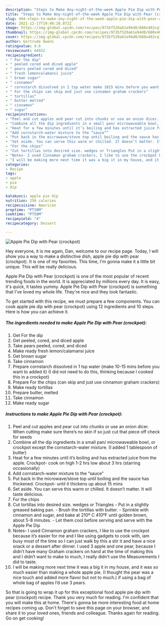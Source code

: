 ```yaml
---
description: "Steps to Make Any-night-of-the-week Apple Pie Dip with Pear (crockpot)"
title: "Steps to Make Any-night-of-the-week Apple Pie Dip with Pear (crockpot)"
slug: 494-steps-to-make-any-night-of-the-week-apple-pie-dip-with-pear-crockpot
date: 2021-12-17T19:40:28.872Z
image: https://img-global.cpcdn.com/recipes/972bf520a61e94d0/680x482cq70/apple-pie-dip-with-pear-crockpot-recipe-main-photo.jpg
thumbnail: https://img-global.cpcdn.com/recipes/972bf520a61e94d0/680x482cq70/apple-pie-dip-with-pear-crockpot-recipe-main-photo.jpg
cover: https://img-global.cpcdn.com/recipes/972bf520a61e94d0/680x482cq70/apple-pie-dip-with-pear-crockpot-recipe-main-photo.jpg
author: Gertrude Owens
ratingvalue: 4.6
reviewcount: 44932
recipeingredient:
- " For the dip"
- " peeled cored and diced apple"
- " pears peeled cored and diced"
- " fresh lemoncalamansi juice"
- " brown sugar"
- " cinnamon"
- " cornstarch dissolved in 1 tsp water make 1015 mins before you want to added it I did not need to do this thinking because I cooked this in a crockpot"
- " For the chips can skip and just use cinnamon graham crackers"
- " tortillas"
- " butter melted"
- " cinnamon"
- " sugar"
recipeinstructions:
- "Peel and cut apples and pear cut into chunks or use an onion dicer. When cutting make sure there’s no skin if so just cut that piece off check for seeds"
- "Combine all the dip ingredients in a small pan/ microwaveable bowl, or crockpot except the cornstarch-water mixture. (I added 1 tablespoon of butter)"
- "Heat for a few minutes until it’s boiling and has extracted juice from the apple. Crockpot- cook on high 1-2 hrs low about 3 hrs (starring occasionally)"
- "Add cornstarch-water mixture to the “sauce”"
- "Put back in the microwave/stove top until boiling and the sauce has thickened. Crockpot- until it thickens up about 15 mins"
- "Set aside. You can serve this warm or chilled. It doesn’t matter. It will taste delicious."
- "For the chips"
- "Cut tortillas into desired size. wedges or Triangles Put in a slightly greased baking pan. Brush the tortillas with butter. Sprinkle with cinnamon and sugar, and bake at 210º C 410ºF until golden brown, about 5-8 minutes. Let them cool before serving and serve with the Apple Pie Dip"
- "Notes- I used Cinnamon graham crackers, I like to use the crockpot because it’s easier for me and I like using gadgets to cook with, iam busy most of the time so I can just walk by this a stir it and have a nice snack or a dessert after dinner. I used 3 apple and one pear, because I didn’t have many Graham crackers on hand at the time of making this and I didn’t want to make to much, I really didn’t use the Measurements I did to taste."
- "I will be making more next time it was a big it in my house, and it was so much easier than making a whole apple pie. (I thought the pear was a nice touch and added more flavor but not to much.) if using a bag of whole bag of apples I’d use 3 pears."
categories:
- Recipe
tags:
- apple
- pie
- dip

katakunci: apple pie dip 
nutrition: 250 calories
recipecuisine: American
preptime: "PT30M"
cooktime: "PT50M"
recipeyield: "4"
recipecategory: Dessert

---
```



![Apple Pie Dip with Pear (crockpot)](https://img-global.cpcdn.com/recipes/972bf520a61e94d0/680x482cq70/apple-pie-dip-with-pear-crockpot-recipe-main-photo.jpg)

Hey everyone, it is me again, Dan, welcome to our recipe page. Today, I will show you a way to make a distinctive dish, apple pie dip with pear (crockpot). It is one of my favorites. This time, I'm gonna make it a little bit unique. This will be really delicious.

Apple Pie Dip with Pear (crockpot) is one of the most popular of recent trending foods in the world. It is appreciated by millions every day. It is easy, it's quick, it tastes yummy. Apple Pie Dip with Pear (crockpot) is something that I've loved my whole life. They're nice and they look fantastic.




To get started with this recipe, we must prepare a few components. You can cook apple pie dip with pear (crockpot) using 12 ingredients and 10 steps. Here is how you can achieve it.

<!--inarticleads1-->

##### The ingredients needed to make Apple Pie Dip with Pear (crockpot):

1. Get  For the dip
1. Get  peeled, cored, and diced apple
1. Take  pears peeled, cored, and diced
1. Make ready  fresh lemon/calamansi juice
1. Get  brown sugar
1. Take  cinnamon
1. Prepare  cornstarch dissolved in 1 tsp water (make 10-15 mins before you want to added it) (I did not need to do this, thinking because I cooked this in a crockpot)
1. Prepare  For the chips (can skip and just use cinnamon graham crackers)
1. Make ready  tortillas
1. Prepare  butter, melted
1. Take  cinnamon
1. Make ready  sugar




<!--inarticleads2-->

##### Instructions to make Apple Pie Dip with Pear (crockpot):

1. Peel and cut apples and pear cut into chunks or use an onion dicer. When cutting make sure there’s no skin if so just cut that piece off check for seeds
1. Combine all the dip ingredients in a small pan/ microwaveable bowl, or crockpot except the cornstarch-water mixture. (I added 1 tablespoon of butter)
1. Heat for a few minutes until it’s boiling and has extracted juice from the apple. Crockpot- cook on high 1-2 hrs low about 3 hrs (starring occasionally)
1. Add cornstarch-water mixture to the “sauce”
1. Put back in the microwave/stove top until boiling and the sauce has thickened. Crockpot- until it thickens up about 15 mins
1. Set aside. You can serve this warm or chilled. It doesn’t matter. It will taste delicious.
1. For the chips
1. Cut tortillas into desired size. wedges or Triangles - Put in a slightly greased baking pan. - Brush the tortillas with butter. - Sprinkle with cinnamon and sugar, and bake at 210º C 410ºF until golden brown, about 5-8 minutes. - Let them cool before serving and serve with the Apple Pie Dip
1. Notes- I used Cinnamon graham crackers, I like to use the crockpot because it’s easier for me and I like using gadgets to cook with, iam busy most of the time so I can just walk by this a stir it and have a nice snack or a dessert after dinner. I used 3 apple and one pear, because I didn’t have many Graham crackers on hand at the time of making this and I didn’t want to make to much, I really didn’t use the Measurements I did to taste.
1. I will be making more next time it was a big it in my house, and it was so much easier than making a whole apple pie. (I thought the pear was a nice touch and added more flavor but not to much.) if using a bag of whole bag of apples I’d use 3 pears.




So that is going to wrap it up for this exceptional food apple pie dip with pear (crockpot) recipe. Thank you very much for reading. I'm confident that you will make this at home. There's gonna be more interesting food at home recipes coming up. Don't forget to save this page on your browser, and share it to your loved ones, friends and colleague. Thanks again for reading. Go on get cooking!
